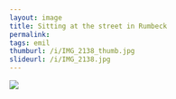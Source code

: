 ```yaml
---
layout: image
title: Sitting at the street in Rumbeck
permalink: 
tags: emil
thumburl: /i/IMG_2138_thumb.jpg
slideurl: /i/IMG_2138.jpg 
---
```

![]({{site.url}}/i/IMG_2138.jpg)

